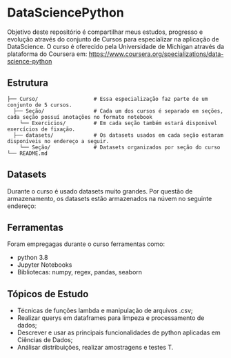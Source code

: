 # DataSciencePython
Objetivo deste repositório é compartilhar meus estudos, progresso e evolução através do conjunto de Cursos para especializar na aplicação de DataScience.
O curso é oferecido pela Universidade de Michigan através da plataforma do Coursera em: https://www.coursera.org/specializations/data-science-python


## Estrutura
```
├── Curso/                  # Essa especialização faz parte de um conjunto de 5 cursos.
  ├── Seção/                # Cada um dos cursos é separado em seções, cada seção possuí anotações no formato notebook
    └── Exercicios/         # Em cada seção também estará disponivel exercícios de fixação.
  ├── datasets/             # Os datasets usados em cada seção estaram disponíveis no endereço a seguir.
    └── Seção/              # Datasets organizados por seção do curso
└── README.md
```

## Datasets
Durante o curso é usado datasets muito grandes. Por questão de armazenamento, os datasets estão armazenados na núvem no seguinte endereço: 

## Ferramentas
Foram empregagas durante o curso ferramentas como:
  *  python 3.8
  *  Jupyter Notebooks
  *  Bibliotecas: numpy, regex, pandas, seaborn

## Tópicos de Estudo
  * Técnicas de funções lambda e manipulação de arquivos .csv;
  * Realizar querys em dataframes para limpeza e processamento de dados;
  * Descrever e usar as principais funcionalidades de python aplicadas em Ciências de Dados;
  * Análisar distribuições, realizar amostragens e testes T.
